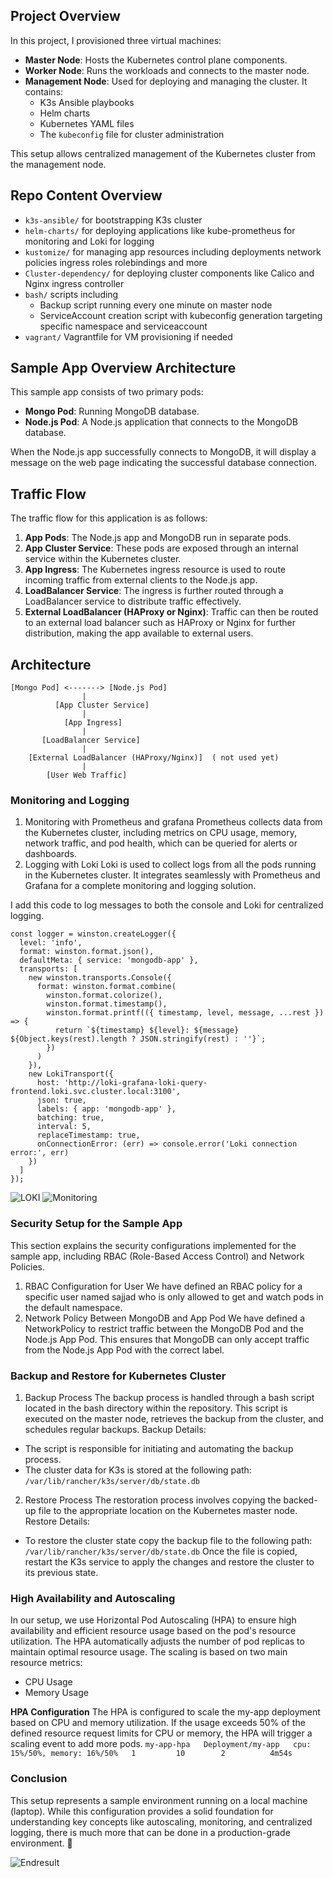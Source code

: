 ## Project Overview

In this project, I provisioned three virtual machines:  

- **Master Node**: Hosts the Kubernetes control plane components.  
- **Worker Node**: Runs the workloads and connects to the master node.  
- **Management Node**: Used for deploying and managing the cluster. It contains:  
  - K3s Ansible playbooks  
  - Helm charts  
  - Kubernetes YAML files  
  - The `kubeconfig` file for cluster administration  

This setup allows centralized management of the Kubernetes cluster from the management node.

## Repo Content Overview 
- `k3s-ansible/` for bootstrapping K3s cluster  
- `helm-charts/` for deploying applications like kube-prometheus for monitoring and Loki for logging  
- `kustomize/` for managing app resources including deployments network policies ingress roles rolebindings and more  
- `Cluster-dependency/` for deploying cluster components like Calico and Nginx ingress controller  
- `bash/` scripts including  
  - Backup script running every one minute on master node  
  - ServiceAccount creation script with kubeconfig generation targeting specific namespace and serviceaccount  
- `vagrant/` Vagrantfile for VM provisioning if needed  

## Sample App Overview Architecture

This sample app consists of two primary pods:

- **Mongo Pod**: Running MongoDB database.
- **Node.js Pod**: A Node.js application that connects to the MongoDB database.

When the Node.js app successfully connects to MongoDB, it will display a message on the web page indicating the successful database connection.

## Traffic Flow

The traffic flow for this application is as follows:

1. **App Pods**: The Node.js app and MongoDB run in separate pods.
2. **App Cluster Service**: These pods are exposed through an internal service within the Kubernetes cluster.
3. **App Ingress**: The Kubernetes ingress resource is used to route incoming traffic from external clients to the Node.js app.
4. **LoadBalancer Service**: The ingress is further routed through a LoadBalancer service to distribute traffic effectively.
5. **External LoadBalancer (HAProxy or Nginx)**: Traffic can then be routed to an external load balancer such as HAProxy or Nginx for further distribution, making the app available to external users.

## Architecture

```
[Mongo Pod] <-------> [Node.js Pod]
                |
          [App Cluster Service]
                |
            [App Ingress]
                |
       [LoadBalancer Service]
                |
    [External LoadBalancer (HAProxy/Nginx)]  ( not used yet)
                |
        [User Web Traffic]
```


### Monitoring and Logging
1. Monitoring with Prometheus and grafana
Prometheus collects data from the Kubernetes cluster, including metrics on CPU usage, memory, network traffic, and pod health, which can be queried for alerts or dashboards.
2. Logging with Loki
Loki is used to collect logs from all the pods running in the Kubernetes cluster. It integrates seamlessly with Prometheus and Grafana for a complete monitoring and logging solution.

I add this code to log messages to both the console and Loki for centralized logging.

```
const logger = winston.createLogger({
  level: 'info',
  format: winston.format.json(),
  defaultMeta: { service: 'mongodb-app' },
  transports: [
    new winston.transports.Console({
      format: winston.format.combine(
        winston.format.colorize(),
        winston.format.timestamp(),
        winston.format.printf(({ timestamp, level, message, ...rest }) => {
          return `${timestamp} ${level}: ${message} ${Object.keys(rest).length ? JSON.stringify(rest) : ''}`;
        })
      )
    }),
    new LokiTransport({
      host: 'http://loki-grafana-loki-query-frontend.loki.svc.cluster.local:3100',
      json: true,
      labels: { app: 'mongodb-app' },
      batching: true,
      interval: 5,
      replaceTimestamp: true,
      onConnectionError: (err) => console.error('Loki connection error:', err)
    })
  ]
});
```
![LOKI](https://github.com/user-attachments/assets/213ab3b2-b866-4f79-9b8a-49c225474e3f)
![Monitoring](https://github.com/user-attachments/assets/7eb32d58-3e8d-4b81-8648-36d5143f8e54)



### Security Setup for the Sample App
This section explains the security configurations implemented for the sample app, including RBAC (Role-Based Access Control) and Network Policies.

1. RBAC Configuration for User
We have defined an RBAC policy for a specific user named sajjad who is only allowed to get and watch pods in the default namespace.
2. Network Policy Between MongoDB and App Pod
We have defined a NetworkPolicy to restrict traffic between the MongoDB Pod and the Node.js App Pod. This ensures that MongoDB can only accept traffic from the Node.js App Pod with the correct label.

### Backup and Restore for Kubernetes Cluster

1. Backup Process
The backup process is handled through a bash script located in the bash directory within the repository. This script is executed on the master node, retrieves the backup from the cluster, and schedules regular backups.
Backup Details:
- The script is responsible for initiating and automating the backup process.
- The cluster data for K3s is stored at the following path: ``` /var/lib/rancher/k3s/server/db/state.db ```
  
2. Restore Process
The restoration process involves copying the backed-up file to the appropriate location on the Kubernetes master node.
Restore Details:
- To restore the cluster state copy the backup file to the following path: ``` /var/lib/rancher/k3s/server/db/state.db ```
  Once the file is copied, restart the K3s service to apply the changes and restore the cluster to its previous state.


### High Availability and Autoscaling
In our setup, we use Horizontal Pod Autoscaling (HPA) to ensure high availability and efficient resource usage based on the pod's resource utilization. The HPA automatically adjusts the number of pod replicas to maintain optimal resource usage.
The scaling is based on two main resource metrics:
- CPU Usage
- Memory Usage

**HPA Configuration**
The HPA is configured to scale the my-app deployment based on CPU and memory utilization. If the usage exceeds 50% of the defined resource request limits for CPU or memory, the HPA will trigger a scaling event to add more pods.
``` my-app-hpa   Deployment/my-app   cpu: 15%/50%, memory: 16%/50%   1         10        2          4m54s ```

### Conclusion

This setup represents a sample environment running on a local machine (laptop). While this configuration provides a solid foundation for understanding key concepts like autoscaling, monitoring, and centralized logging, there is much more that can be done in a production-grade environment. :slightly_smiling_face:


![Endresult](https://github.com/user-attachments/assets/3646720b-78c7-4263-b9f0-c7bcc22d1922)


